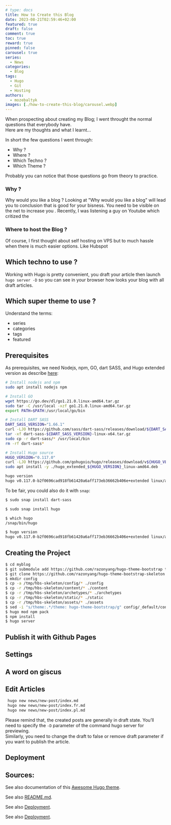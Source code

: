 ```yaml
---
# type: docs 
title: How to Create this Blog
date: 2023-08-21T02:59:46+02:00
featured: true
draft: false
comment: true
toc: true
reward: true
pinned: false
carousel: true
series:
  - News
categories:
  - Blog
tags: 
  - Hugo
  - Git
  - Hosting
authors:
  - mozebaltyk
images: [./how-to-create-this-blog/carousel.webp]
---
```



When prospecting about creating my Blog; I went throught the normal questions that everybody have.   
Here are my thoughts and what I learnt...

<!--more-->

In short the few questions I went through:
  - Why ?
  - Where ?
  - Which Techno ?
  - Which Theme ?

Probably you can notice that those questions go from theory to practice. 

### Why ?
Why would you like a blog ? Looking at "Why would you like a blog" will lead you to conclusion that is good for your bisness. You need to be visible on the net to increase you .  Recently, I was listening a guy on Youtube which critized the 

### Where to host the Blog ?
 
Of course, I first thought about self hosting on VPS but to much hassle when there is much easier options. Like Hubspot 


## Which techno to use ?

Working with Hugo is pretty convenient, you draft your article then launch `hugo server -D` so you can see in your browser how looks your blog with all draft articles.

## Which super theme to use ?

Understand the terms: 

- series
- categories
- tags
- featured


## Prerequisites

As prerequisites, we need Nodejs, npm, GO, dart SASS, and Hugo extended version as describe [here](https://hbs.razonyang.com/v1/en/docs/getting-started/prerequisites/#build-tools):    

```bash 
# Install nodejs and npm 
sudo apt install nodejs npm

# Install GO
wget https://go.dev/dl/go1.21.0.linux-amd64.tar.gz
sudo tar -C /usr/local -xzf go1.21.0.linux-amd64.tar.gz
export PATH=$PATH:/usr/local/go/bin

# Install DART SASS 
DART_SASS_VERSION="1.66.1"
curl -LJO https://github.com/sass/dart-sass/releases/download/${DART_SASS_VERSION}/dart-sass-${DART_SASS_VERSION}-linux-x64.tar.gz
tar -xf dart-sass-${DART_SASS_VERSION}-linux-x64.tar.gz
sudo cp -r dart-sass/* /usr/local/bin 
rm -rf dart-sass*

# Install Hugo source
HUGO_VERSION="0.117.0"
curl -LJO https://github.com/gohugoio/hugo/releases/download/v${HUGO_VERSION}/hugo_extended_${HUGO_VERSION}_linux-amd64.deb
sudo apt install -y ./hugo_extended_${HUGO_VERSION}_linux-amd64.deb

hugo version                                                                                                                            
hugo v0.117.0-b2f0696cad918fb61420a6aff173eb36662b406e+extended linux/amd64 BuildDate=2023-08-07T12:49:48Z VendorInfo=gohugoio
```

To be fair, you could also do it with `snap`:     

```bash
$ sudo snap install dart-sass

$ sudo snap install hugo

$ which hugo
/snap/bin/hugo

$ hugo version
hugo v0.117.0-b2f0696cad918fb61420a6aff173eb36662b406e+extended linux/amd64 BuildDate=2023-08-07T12:49:48Z VendorInfo=snap:0.117.0
``` 

## Creating the Project 

```bash 
$ cd myblog
$ git submodule add https://github.com/razonyang/hugo-theme-bootstrap themes/hugo-theme-bootstrap
$ git clone https://github.com/razonyang/hugo-theme-bootstrap-skeleton /tmp/hbs-skeleton
$ mkdir config
$ cp -a /tmp/hbs-skeleton/config/* ./config
$ cp -r /tmp/hbs-skeleton/content/* ./content
$ cp -r /tmp/hbs-skeleton/archetypes/* ./archetypes
$ cp -r /tmp/hbs-skeleton/static/* ./static
$ cp -r /tmp/hbs-skeleton/assets/* ./assets
$ sed -i "s/theme:.*/theme: hugo-theme-bootstrap/g" config/_default/config.yaml
$ hugo mod npm pack
$ npm install
$ hugo server
```


## Publish it with Github Pages


## Settings


## A word on giscus


## Edit Articles 

```bash
 hugo new news/new-post/index.md
 hugo new news/new-post/index.fr.md
 hugo new news/new-post/index.pl.md
```

Please remind that, the created posts are generally in draft state. You’ll need to specify the `-D` parameter of the command hugo server for previewing.           
Similarly, you need to change the draft to false or remove draft parameter if you want to publish the article.


## Deployment


## Sources: 
See also documentation of this [Awesome Hugo theme](https://hbs.razonyang.com/v1/en/docs/getting-started/prerequisites/). 

See also [README.md](https://github.com/razonyang/hugo-theme-bootstrap-skeleton/blob/main/README.md).   

See also [Deployment](https://hbs.razonyang.com/v1/en/docs/deployment/github-pages/).     

See also [Deployment](https://docs.github.com/en/pages/getting-started-with-github-pages/configuring-a-publishing-source-for-your-github-pages-site#publishing-with-a-custom-github-actions-workflow).    